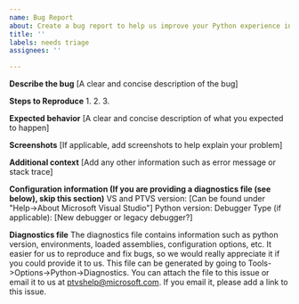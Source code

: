 ```yaml
---
name: Bug Report
about: Create a bug report to help us improve your Python experience in Visual Studio
title: ''
labels: needs triage
assignees: ''

---
```


**Describe the bug**
[A clear and concise description of the bug]

**Steps to Reproduce**
1.
2.
3.

**Expected behavior**
[A clear and concise description of what you expected to happen]

**Screenshots**
[If applicable, add screenshots to help explain your problem]

**Additional context**
[Add any other information such as error message or stack trace]

**Configuration information (If you are providing a diagnostics file (see below), skip this section)**
VS and PTVS version: [Can be found under "Help->About Microsoft Visual Studio"]
Python version:
Debugger Type (if applicable): [New debugger or legacy debugger?]

**Diagnostics file**
The diagnostics file contains information such as python version, environments, loaded assemblies, configuration options, etc. It easier for us to reproduce and fix bugs, so we would really appreciate it if you could provide it to us. This file can be generated by going to Tools->Options->Python->Diagnostics.
You can attach the file to this issue or email it to us at ptvshelp@microsoft.com. If you email it, please add a link to this issue.
